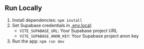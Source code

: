 ## Run Locally

1. Install dependencies:
   `npm install`
2. Set Supabase credentials in [.env.local](.env.local):
   - `VITE_SUPABASE_URL`: Your Supabase project URL
   - `VITE_SUPABASE_ANON_KEY`: Your Supabase project anon key
3. Run the app:
   `npm run dev`

